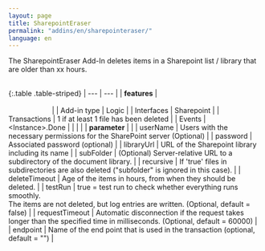 ```yaml
---
layout: page
title: SharepointEraser
permalink: "addins/en/sharepointeraser/"
language: en
---
```


The SharepointEraser Add-In deletes items in a Sharepoint list / library that are older than xx hours.<br /><br />

{:.table .table-striped}
| --- | --- |
| __features__ | &nbsp;&nbsp;&nbsp;&nbsp;&nbsp;&nbsp;&nbsp;&nbsp;&nbsp;&nbsp;&nbsp;&nbsp;&nbsp;&nbsp;&nbsp;&nbsp;&nbsp;&nbsp;&nbsp;&nbsp;&nbsp;&nbsp;&nbsp;&nbsp;&nbsp;&nbsp;&nbsp;&nbsp;&nbsp;&nbsp;&nbsp;&nbsp;&nbsp;&nbsp;&nbsp;&nbsp;&nbsp;&nbsp;&nbsp;&nbsp;&nbsp;&nbsp;&nbsp;&nbsp;&nbsp;&nbsp;&nbsp;&nbsp;&nbsp;&nbsp;&nbsp;&nbsp;&nbsp;&nbsp;&nbsp;&nbsp;&nbsp;&nbsp;&nbsp;&nbsp;&nbsp;&nbsp;&nbsp;&nbsp;&nbsp;&nbsp;&nbsp;&nbsp;&nbsp;&nbsp;&nbsp;&nbsp;&nbsp;&nbsp;&nbsp;&nbsp;&nbsp;&nbsp;&nbsp;&nbsp;&nbsp;&nbsp;&nbsp;&nbsp;&nbsp;&nbsp;&nbsp;&nbsp;&nbsp;&nbsp;&nbsp;&nbsp;&nbsp;&nbsp;&nbsp;&nbsp;&nbsp;&nbsp;&nbsp;&nbsp;&nbsp;&nbsp;&nbsp;&nbsp;&nbsp;&nbsp;&nbsp;&nbsp;&nbsp;&nbsp;&nbsp;&nbsp;&nbsp;&nbsp;&nbsp;&nbsp;&nbsp;&nbsp;&nbsp;&nbsp;&nbsp;&nbsp;&nbsp;&nbsp;&nbsp;&nbsp;&nbsp;&nbsp;&nbsp;&nbsp;&nbsp;&nbsp;&nbsp;&nbsp;&nbsp;&nbsp;&nbsp;&nbsp;&nbsp;&nbsp;&nbsp;&nbsp;&nbsp;&nbsp;&nbsp;&nbsp;&nbsp;&nbsp;&nbsp; |
| Add-in type | Logic |
| Interfaces | Sharepoint |
| Transactions | 	1 if at least 1 file has been deleted |
| Events | &lt;Instance&gt;.Done |
| | |
| __parameter__ | |
| userName | Users with the necessary permissions for the SharePoint server (Optional) |
| password | Associated password (optional) |
| libraryUrl | URL of the Sharepoint library including its name |
| subFolder | (Optional) Server-relative URL to a subdirectory of the document library. |
| recursive | If 'true' files in subdirectories are also deleted ("subfolder" is ignored in this case). |
| deleteTimeout | Age of the items in hours, from when they should be deleted. |
| testRun | true = test run to check whether everything runs smoothly.<br />The items are not deleted, but log entries are written. (Optional, default = false) |
| requestTimeout | Automatic disconnection if the request takes longer than the specified time in milliseconds. (Optional, default = 60000) |
| endpoint | Name of the end point that is used in the transaction (optional, default = "") |

<!-- 
### Anwendungsbeispiele 

ToDo
-->


